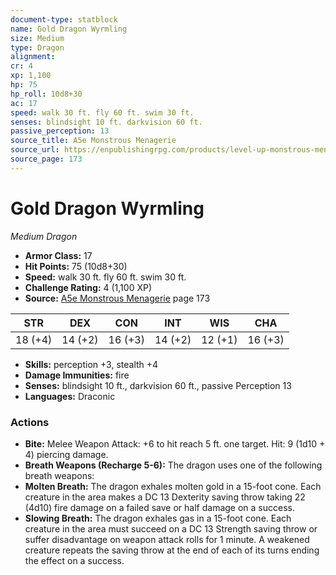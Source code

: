```yaml
---
document-type: statblock
name: Gold Dragon Wyrmling
size: Medium
type: Dragon
alignment: 
cr: 4
xp: 1,100
hp: 75
hp_roll: 10d8+30
ac: 17
speed: walk 30 ft. fly 60 ft. swim 30 ft.
senses: blindsight 10 ft. darkvision 60 ft. 
passive_perception: 13
source_title: A5e Monstrous Menagerie
source_url: https://enpublishingrpg.com/products/level-up-monstrous-menagerie-a5e
source_page: 173
---
```


# Gold Dragon Wyrmling

*Medium* *Dragon*

- **Armor Class:** 17
- **Hit Points:** 75 (10d8+30)
- **Speed:** walk 30 ft. fly 60 ft. swim 30 ft.
- **Challenge Rating:** 4 (1,100 XP)
- **Source:** [A5e Monstrous Menagerie](https://enpublishingrpg.com/products/level-up-monstrous-menagerie-a5e) page 173

| STR | DEX | CON | INT | WIS | CHA |
| --- | --- | --- | --- | --- | --- |
| 18 (+4) | 14 (+2) | 16 (+3) | 14 (+2) | 12 (+1) | 16 (+3) |

- **Skills:** perception +3, stealth +4
- **Damage Immunities:** fire
- **Senses:** blindsight 10 ft., darkvision 60 ft., passive Perception 13
- **Languages:** Draconic

### Actions

- **Bite:** Melee Weapon Attack: +6 to hit  reach 5 ft.  one target. Hit: 9 (1d10 + 4) piercing damage.
- **Breath Weapons (Recharge 5-6):** The dragon uses one of the following breath weapons:
- **Molten Breath:** The dragon exhales molten gold in a 15-foot cone. Each creature in the area makes a DC 13 Dexterity saving throw  taking 22 (4d10) fire damage on a failed save or half damage on a success.
- **Slowing Breath:** The dragon exhales gas in a 15-foot cone. Each creature in the area must succeed on a DC 13 Strength saving throw or suffer disadvantage on weapon attack rolls for 1 minute. A weakened creature repeats the saving throw at the end of each of its turns  ending the effect on a success.
